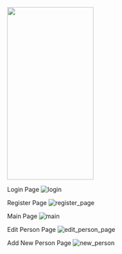 
<img src=![login](https://github.com/hasanaltunbay/contacts_app_firebase_mvvm/assets/132913817/3e3055ce-1215-4585-9519-2cbd3663c794) width="200" height="400" />

Login Page
![login](https://github.com/hasanaltunbay/contacts_app_firebase_mvvm/assets/132913817/3e3055ce-1215-4585-9519-2cbd3663c794)

Register Page
![register_page](https://github.com/hasanaltunbay/contacts_app_firebase_mvvm/assets/132913817/368f7fe6-a99a-42c9-b9f4-bade3fc6205b)

Main Page
![main](https://github.com/hasanaltunbay/contacts_app_firebase_mvvm/assets/132913817/e8a62869-be31-472a-b053-497e650a79ff)

Edit Person Page
![edit_person_page](https://github.com/hasanaltunbay/contacts_app_firebase_mvvm/assets/132913817/ce28d6de-89d9-4a53-b9c6-d6911ef94b6e)

Add New Person Page
![new_person](https://github.com/hasanaltunbay/contacts_app_firebase_mvvm/assets/132913817/3ff87d47-e2d3-407f-a9a2-219db5c75edd)




